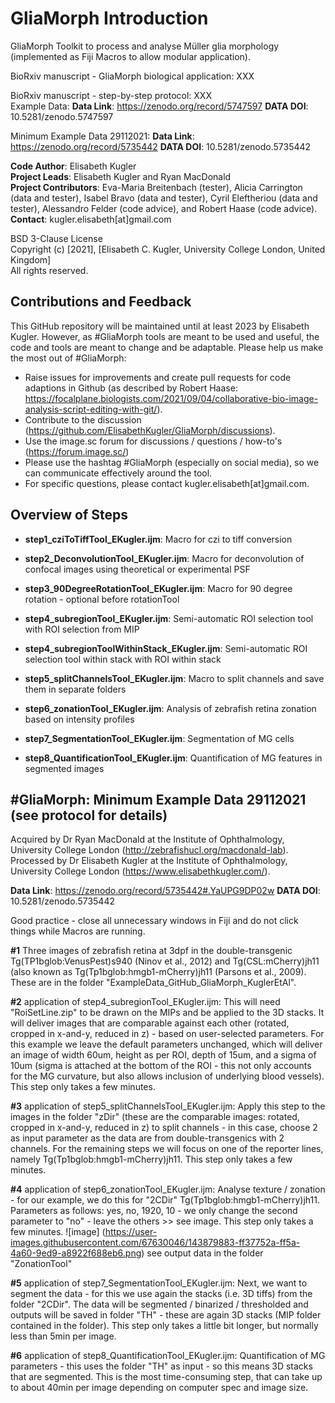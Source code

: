 # GliaMorph Introduction
GliaMorph Toolkit to process and analyse Müller glia morphology (implemented as Fiji Macros to allow modular application).

BioRxiv manuscript - GliaMorph biological application: XXX

BioRxiv manuscript - step-by-step protocol: XXX <br/>
Example Data: **Data Link**: https://zenodo.org/record/5747597 **DATA DOI**: 10.5281/zenodo.5747597

Minimum Example Data 29112021: **Data Link**: https://zenodo.org/record/5735442 **DATA DOI**: 10.5281/zenodo.5735442

**Code Author**: Elisabeth Kugler <br/>
**Project Leads**: Elisabeth Kugler and Ryan MacDonald <br/>
**Project Contributors**: Eva-Maria Breitenbach (tester), Alicia Carrington (data and tester), Isabel Bravo (data and tester), Cyril Eleftheriou (data and tester), Alessandro Felder (code advice), and Robert Haase (code advice). <br/>
**Contact**: kugler.elisabeth[at]gmail.com<br/>

BSD 3-Clause License <br/>
Copyright (c) [2021], [Elisabeth C. Kugler, University College London, United Kingdom] <br/>
All rights reserved.

## Contributions and Feedback
This GitHub repository will be maintained until at least 2023 by Elisabeth Kugler. However, as #GliaMorph tools are meant to be used and useful, the code and tools are meant to change and be adaptable. Please help us make the most out of #GliaMorph:

- Raise issues for improvements and create pull requests for code adaptions in Github (as described by Robert Haase: https://focalplane.biologists.com/2021/09/04/collaborative-bio-image-analysis-script-editing-with-git/).
- Contribute to the discussion (https://github.com/ElisabethKugler/GliaMorph/discussions). 
- Use the image.sc forum for discussions / questions / how-to's (https://forum.image.sc/)
- Please use the hashtag #GliaMorph (especially on social media), so we can communicate effectively around the tool.
- For specific questions, please contact kugler.elisabeth[at]gmail.com.

## Overview of Steps

- **step1_cziToTiffTool_EKugler.ijm**: Macro for czi to tiff conversion

- **step2_DeconvolutionTool_EKugler.ijm**: Macro for deconvolution of confocal images using theoretical or experimental PSF

- **step3_90DegreeRotationTool_EKugler.ijm**: Macro for 90 degree rotation - optional before rotationTool

- **step4_subregionTool_EKugler.ijm**: Semi-automatic ROI selection tool with ROI selection from MIP

- **step4_subregionToolWithinStack_EKugler.ijm**: Semi-automatic ROI selection tool within stack with ROI within stack

- **step5_splitChannelsTool_EKugler.ijm**: Macro to split channels and save them in separate folders

- **step6_zonationTool_EKugler.ijm**: Analysis of zebrafish retina zonation based on intensity profiles

- **step7_SegmentationTool_EKugler.ijm**: Segmentation of MG cells

- **step8_QuantificationTool_EKugler.ijm**: Quantification of MG features in segmented images

## #GliaMorph: Minimum Example Data 29112021 (see protocol for details)
Acquired by Dr Ryan MacDonald at the Institute of Ophthalmology, University College London (http://zebrafishucl.org/macdonald-lab).
Processed by Dr Elisabeth Kugler at the Institute of Ophthalmology, University College London (https://www.elisabethkugler.com/).

**Data Link**: https://zenodo.org/record/5735442#.YaUPG9DP02w
**DATA DOI**: 10.5281/zenodo.5735442

Good practice - close all unnecessary windows in Fiji and do not click things while Macros are running.

**#1** Three images of zebrafish retina at 3dpf in the double-transgenic Tg(TP1bglob:VenusPest)s940 (Ninov et al., 2012) and Tg(CSL:mCherry)jh11 (also known as Tg(Tp1bglob:hmgb1-mCherry)jh11 (Parsons et al., 2009). These are in the folder "ExampleData_GitHub_GliaMorph_KuglerEtAl".

**#2** application of step4_subregionTool_EKugler.ijm: This will need "RoiSetLine.zip" to be drawn on the MIPs and be applied to the 3D stacks. It will deliver images that are comparable against each other (rotated, cropped in x-and-y, reduced in z) - based on user-selected parameters. For this example we leave the default parameters unchanged, which will deliver an image of width 60um, height as per ROI, depth of 15um, and a sigma of 10um (sigma is attached at the bottom of the ROI - this not only accounts for the MG curvature, but also allows inclusion of underlying blood vessels). This step only takes a few minutes.

**#3** application of step5_splitChannelsTool_EKugler.ijm: Apply this step to the images in the folder "zDir" (these are the comparable images: rotated, cropped in x-and-y, reduced in z) to split channels - in this case, choose 2 as input parameter as the data are from double-transgenics with 2 channels. For the remaining steps we will focus on one of the reporter lines, namely Tg(Tp1bglob:hmgb1-mCherry)jh11. This step only takes a few minutes.

**#4** application of step6_zonationTool_EKugler.ijm: Analyse texture / zonation - for our example, we do this for "2CDir" Tg(Tp1bglob:hmgb1-mCherry)jh11.
Parameters as follows: yes, no, 1920, 10 - we only change the second parameter to "no" - leave the others >> see image. This step only takes a few minutes.
![image]
(https://user-images.githubusercontent.com/67630046/143879883-ff37752a-ff5a-4a60-9ed9-a8922f688eb6.png)
see output data in the folder "ZonationTool"

**#5** application of step7_SegmentationTool_EKugler.ijm: Next, we want to segment the data - for this we use again the stacks (i.e. 3D tiffs) from the folder "2CDir". The data will be segmented / binarized / thresholded and outputs will be saved in folder "TH" - these are again 3D stacks (MIP folder contained in the folder). This step only takes a little bit longer, but normally less than 5min per image.

**#6** application of step8_QuantificationTool_EKugler.ijm: Quantification of MG parameters - this uses the folder "TH" as input - so this means 3D stacks that are segmented. This is the most time-consuming step, that can take up to about 40min per image depending on computer spec and image size.
